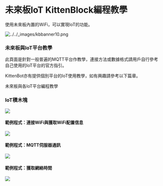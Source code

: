 # 未來板IoT KittenBlock編程教學

使用未來板內置的WiFi，可以實現IoT的功能。

![../../\_images/kbbanner10.png](https://kittenbothk.readthedocs.io/en/latest/\_images/kbbanner10.png)

### 未來板與IoT平台教學

此頁面是針對一般普遍的MQTT平台作教學，連接方法或數據格式請用戶自行參考自己使用的IoT平台的官方指引。

KittenBot亦有提供個別平台的IoT使用教學，如有興趣請參考以下篇章。

未來板與各IoT平台編程教學

### IoT積木塊

![](https://kittenbothk.readthedocs.io/en/latest/\_images/wifi.png)

#### 範例程式：連接WiFi與獲取WiFi配置信息

![](https://kittenbothk.readthedocs.io/en/latest/\_images/wifi\_code11.png)

#### 範例程式：MQTT伺服器通訊

![](https://kittenbothk.readthedocs.io/en/latest/\_images/wifi\_code21.png)

#### 範例程式：獲取網絡時間

![](https://kittenbothk.readthedocs.io/en/latest/\_images/wifi\_code3.png)
